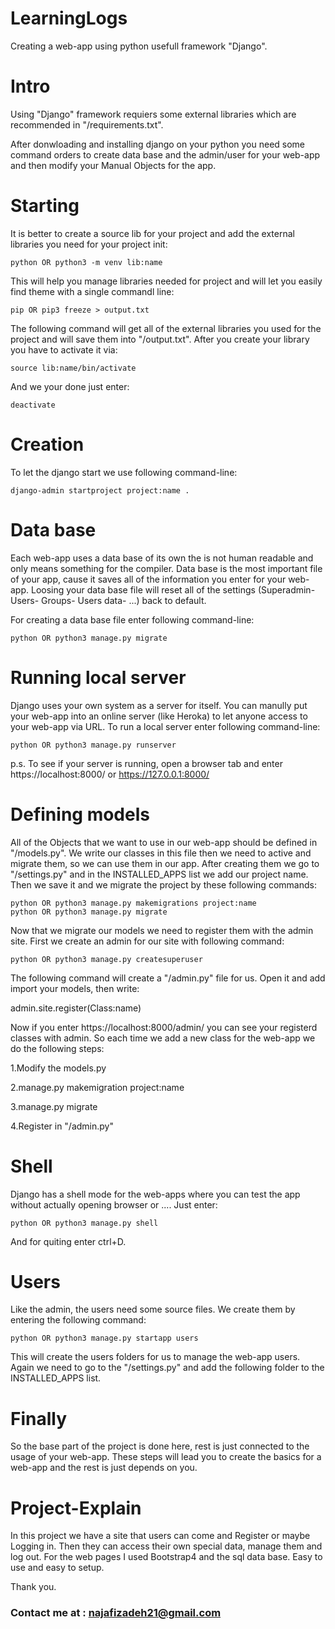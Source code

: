 # LearningLogs
Creating a web-app using python usefull framework "Django".

# Intro
Using "Django" framework requiers some external libraries which are recommended in
"/requirements.txt".

After donwloading and installing django on your python you need some command orders
to create data base and the admin/user for your web-app and then modify your Manual Objects
for the app.

# Starting
It is better to create a source lib for your project and add the external libraries you need
for your project init:

```
python OR python3 -m venv lib:name
```

This will help you manage libraries needed for project and will let you easily find theme with
a single commandl line:

``` pip OR pip3 freeze > output.txt ```

The following command will get all of the external libraries you used for the project and will save
them into "/output.txt".
After you create your library you have to activate it via:

``` source lib:name/bin/activate ```

And we your done just enter:

``` deactivate ```

# Creation
To let the django start we use following command-line:

``` django-admin startproject project:name . ```

# Data base
Each web-app uses a data base of its own the is not human readable
and only means something for the compiler.
Data base is the most important file of your app, cause it saves all of the information you enter for
your web-app. Loosing your data base file will reset all of the settings (Superadmin- Users- Groups- Users data- ...)
back to default.

For creating a data base file enter following command-line:

``` python OR python3 manage.py migrate ```

# Running local server
Django uses your own system as a server for itself. You can manully put your web-app into an online server (like Heroka)
to let anyone access to your web-app via URL.
To run a local server enter following command-line:

``` python OR python3 manage.py runserver ```

p.s. To see if your server is running, open a browser tab and enter https://localhost:8000/ or https://127.0.0.1:8000/

# Defining models
All of the Objects that we want to use in our web-app should be defined in "/models.py".
We write our classes in this file then we need to active and migrate them, so we can use them in our app.
After creating them we go to "/settings.py" and in the INSTALLED_APPS list we add our project name.
Then we save it and we migrate the project by these following commands:

```
python OR python3 manage.py makemigrations project:name 
python OR python3 manage.py migrate 
```

Now that we migrate our models we need to register them with the admin site.
First we create an admin for our site with following command:

``` python OR python3 manage.py createsuperuser ```

The following command will create a "/admin.py" file for us. Open it and add import your models, then write:

admin.site.register(Class:name)

Now if you enter https://localhost:8000/admin/ you can see your registerd classes with admin.
So each time we add a new class for the web-app we do the following steps:

1.Modify the models.py

2.manage.py makemigration project:name

3.manage.py migrate

4.Register in "/admin.py"

# Shell
Django has a shell mode for the web-apps where you can test the app without actually opening browser or ....
Just enter:

``` python OR python3 manage.py shell ```

And for quiting enter ctrl+D.

# Users
Like the admin, the users need some source files.
We create them by entering the following command:

``` python OR python3 manage.py startapp users ```

This will create the users folders for us to manage the web-app users.
Again we need to go to the "/settings.py" and add the following folder to the INSTALLED_APPS list.

# Finally
So the base part of the project is done here, rest is just connected to the usage of your web-app.
These steps will lead you to create the basics for a web-app and the rest is just depends on you.

# Project-Explain
In this project we have a site that users can come and Register or maybe Logging in. Then they can access their own
special data, manage them and log out.
For the web pages I used Bootstrap4 and the sql data base. Easy to use and easy to setup.

Thank you.

### Contact me at : najafizadeh21@gmail.com
